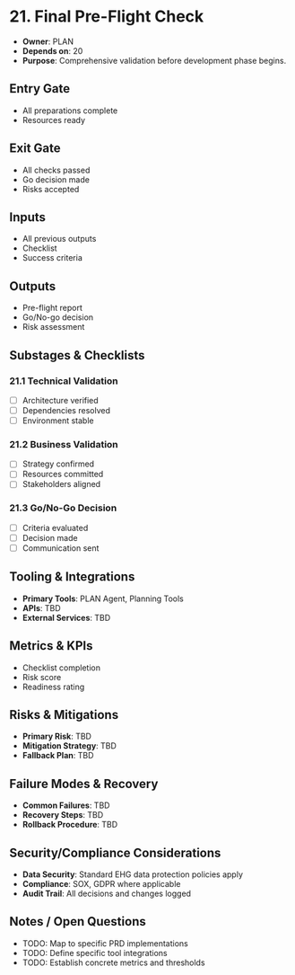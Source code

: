 # 21. Final Pre-Flight Check

- **Owner**: PLAN
- **Depends on**: 20
- **Purpose**: Comprehensive validation before development phase begins.

## Entry Gate
- All preparations complete
- Resources ready

## Exit Gate
- All checks passed
- Go decision made
- Risks accepted

## Inputs
- All previous outputs
- Checklist
- Success criteria

## Outputs
- Pre-flight report
- Go/No-go decision
- Risk assessment

## Substages & Checklists
### 21.1 Technical Validation
  - [ ] Architecture verified
  - [ ] Dependencies resolved
  - [ ] Environment stable

### 21.2 Business Validation
  - [ ] Strategy confirmed
  - [ ] Resources committed
  - [ ] Stakeholders aligned

### 21.3 Go/No-Go Decision
  - [ ] Criteria evaluated
  - [ ] Decision made
  - [ ] Communication sent

## Tooling & Integrations
- **Primary Tools**: PLAN Agent, Planning Tools
- **APIs**: TBD
- **External Services**: TBD

## Metrics & KPIs
- Checklist completion
- Risk score
- Readiness rating

## Risks & Mitigations
- **Primary Risk**: TBD
- **Mitigation Strategy**: TBD
- **Fallback Plan**: TBD

## Failure Modes & Recovery
- **Common Failures**: TBD
- **Recovery Steps**: TBD
- **Rollback Procedure**: TBD

## Security/Compliance Considerations
- **Data Security**: Standard EHG data protection policies apply
- **Compliance**: SOX, GDPR where applicable
- **Audit Trail**: All decisions and changes logged

## Notes / Open Questions
- TODO: Map to specific PRD implementations
- TODO: Define specific tool integrations
- TODO: Establish concrete metrics and thresholds